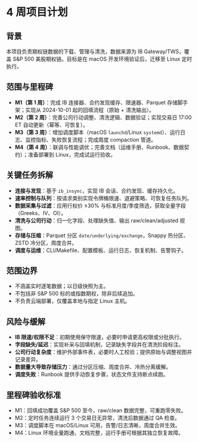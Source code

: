 # 4 周项目计划

## 背景
本项目负责期权链数据的下载、管理与清洗，数据来源为 IB Gateway/TWS，覆盖 S&P 500 美股期权链。目标是在 macOS 开发环境验证后，迁移至 Linux 定时执行。

## 范围与里程碑
- **M1（第 1 周）**：完成 IB 连接器、合约发现缓存、限速器、Parquet 存储脚手架；实现从 2024-10-01 起的回填流程（原始 + 清洗输出）。
- **M2（第 2 周）**：完善公司行动调整、清洗逻辑、数据验证；实现交易日 17:00 ET 自动更新（幂等、可恢复）。
- **M3（第 3 周）**：增加调度脚本（macOS `launchd`/Linux `systemd`）、运行日志、监控指标、失败恢复流程；完成周度 compaction 管道。
- **M4（第 4 周）**：联调与性能调优；完善文档（运维手册、Runbook、数据契约）；准备部署到 Linux，完成试运行验收。

## 关键任务拆解
- **连接与发现**：基于 `ib_insync`，实现 IB 会话、合约发现、缓存持久化。
- **速率控制与队列**：按请求类别实现令牌桶限速、退避策略、可恢复任务队列。
- **数据采集与过滤**：应用行权价 ±30% 与标准月度/季度筛选，获取全量字段（Greeks、IV、OI）。
- **清洗与公司行动**：归一化字段、处理缺失值、输出 raw/clean/adjusted 视图。
- **存储与压缩**：Parquet 分区 `date/underlying/exchange`，Snappy 热分区、ZSTD 冷分区，周度合并。
- **调度与运维**：CLI/Makefile、配置模板、运行日志、恢复机制、告警钩子。

## 范围边界
- 不涵盖实时逐笔数据；以日级快照为主。
- 不包括非 S&P 500 标的或指数期权，除非后续追加。
- 不负责云端部署，仅覆盖本地与指定 Linux 主机。

## 风险与缓解
- **IB 限速/权限不足**：初期使用保守限速，必要时申请更高权限或分批执行。
- **字段缺失/延迟**：实现补采与回填机制，记录缺失字段并在清洗阶段标注。
- **公司行动复杂度**：维护外部事件表，必要时人工校验；提供原始与调整视图并记录差异。
- **数据量大导致存储压力**：通过分区压缩、周度合并、冷热分离缓解。
- **调度失败**：Runbook 提供手动恢复步骤，状态文件支持断点续跑。

## 里程碑验收标准
- M1：回填成功覆盖 S&P 500 至今，raw/clean 数据完整，可重跑零失败。
- M2：定时任务连续运行 3 个交易日无异常，清洗后数据通过 QA 检查。
- M3：调度脚本在 macOS/Linux 可用，告警/日志清晰，周度合并生效。
- M4：Linux 环境全量跑通，文档完整，运行手册可根据其独立恢复故障。

